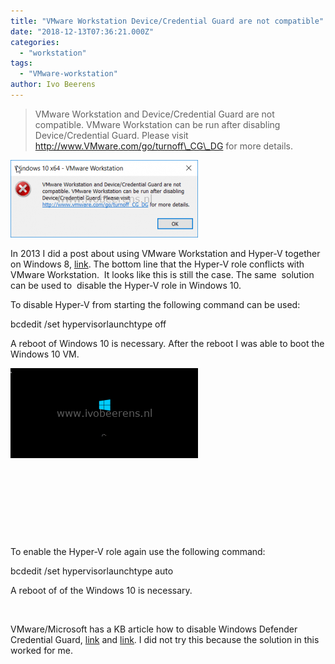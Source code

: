 ```yaml
---
title: "VMware Workstation Device/Credential Guard are not compatible"
date: "2018-12-13T07:36:21.000Z"
categories: 
  - "workstation"
tags: 
  - "VMware-workstation"
author: Ivo Beerens
---
```


> VMware Workstation and Device/Credential Guard are not compatible. VMware Workstation can be run after disabling Device/Credential Guard. Please visit http://www.VMware.com/go/turnoff\_CG\_DG for more details.

[![](images/workstation-300x124.png)](images/workstation.png)

In 2013 I did a post about using VMware Workstation and Hyper-V together on Windows 8, [link](https://www.ivobeerens.nl/2013/12/16/running-hyper-v-and-VMware-workstation-on-windows-8-x/). The bottom line that the Hyper-V role conflicts with  VMware Workstation.  It looks like this is still the case. The same  solution can be used to  disable the Hyper-V role in Windows 10.

To disable Hyper-V from starting the following command can be used:

bcdedit /set hypervisorlaunchtype off

A reboot of Windows 10 is necessary. After the reboot I was able to boot the Windows 10 VM.

[![](images/Windows10-300x144.png)](images/Windows10.png)

 

 

 

 

To enable the Hyper-V role again use the following command:

bcdedit /set hypervisorlaunchtype auto

A reboot of of the Windows 10 is necessary.

 

VMware/Microsoft has a KB article how to disable Windows Defender Credential Guard, [link](https://kb.VMware.com/s/article/2146361) and [link](https://docs.microsoft.com/en-us/windows/security/identity-protection/credential-guard/credential-guard-manage). I did not try this because the solution in this worked for me.



